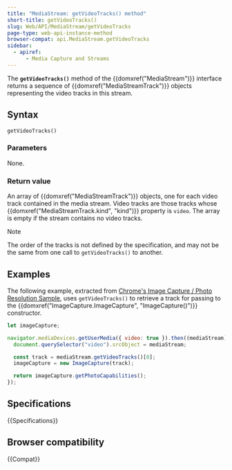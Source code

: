 ```yaml
---
title: "MediaStream: getVideoTracks() method"
short-title: getVideoTracks()
slug: Web/API/MediaStream/getVideoTracks
page-type: web-api-instance-method
browser-compat: api.MediaStream.getVideoTracks
sidebar:
  - apiref:
      - Media Capture and Streams
---
```


The **`getVideoTracks()`** method of the
{{domxref("MediaStream")}} interface returns a sequence of
{{domxref("MediaStreamTrack")}} objects representing the video tracks in this stream.

## Syntax

```js-nolint
getVideoTracks()
```

### Parameters

None.

### Return value

An array of {{domxref("MediaStreamTrack")}} objects, one for each video track contained
in the media stream. Video tracks are those tracks whose
{{domxref("MediaStreamTrack.kind", "kind")}} property is `video`. The array
is empty if the stream contains no video tracks.

> [!NOTE]
> The order of the tracks is not defined by the specification,
> and may not be the same from one call to `getVideoTracks()` to another.

## Examples

The following example, extracted from [Chrome's
Image Capture / Photo Resolution Sample](https://googlechrome.github.io/samples/image-capture/photo-resolution.html), uses `getVideoTracks()` to
retrieve a track for passing to the {{domxref("ImageCapture.ImageCapture", "ImageCapture()")}} constructor.

```js
let imageCapture;

navigator.mediaDevices.getUserMedia({ video: true }).then((mediaStream) => {
  document.querySelector("video").srcObject = mediaStream;

  const track = mediaStream.getVideoTracks()[0];
  imageCapture = new ImageCapture(track);

  return imageCapture.getPhotoCapabilities();
});
```

## Specifications

{{Specifications}}

## Browser compatibility

{{Compat}}
